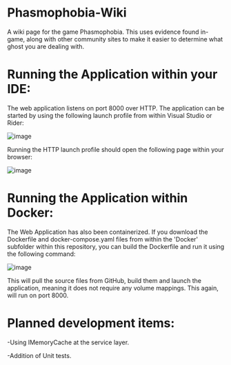 # Phasmophobia-Wiki
A wiki page for the game Phasmophobia.  This uses evidence found in-game, along with other community sites to make it easier to determine what ghost you are dealing with.

# Running the Application within your IDE:
The web application listens on port 8000 over HTTP.  The application can be started by using the following launch profile from within Visual Studio or Rider:

![image](https://user-images.githubusercontent.com/94319888/215604371-f17a380b-a114-48fe-a30e-dbbc9773fbfb.png)

Running the HTTP launch profile should open the following page within your browser:

![image](https://user-images.githubusercontent.com/94319888/215604905-f7b32a8f-de54-4997-b48f-67c6d001c8cd.png)

# Running the Application within Docker:
The Web Application has also been containerized.  If you download the Dockerfile and docker-compose.yaml files from within the 'Docker' subfolder within this repository, you can build the Dockerfile and run it using the following command:

![image](https://user-images.githubusercontent.com/94319888/215612801-7a7bdaa3-86fb-4c9d-9006-bc0ec6f80b8d.png)

This will pull the source files from GitHub, build them and launch the application, meaning it does not require any volume mappings.  This again, will run on port 8000.

# Planned development items:
-Using IMemoryCache at the service layer.

-Addition of Unit tests.
